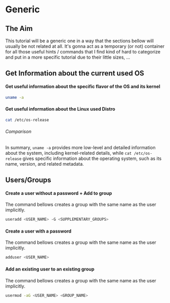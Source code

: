 # Generic

## The Aim
This tutorial will be a generic one in a way that the sections bellow will usually be not related at all.
It's gonna act as a temporary (or not)
container for all those useful hints / commands that I find kind of hard
to categorize and put in a more specific tutorial due to their little sizes, ...

## Get Information about the current used OS

#### Get useful information about the specific flavor of the OS and its kernel
```bash
uname -a
```
#### Get useful information about the Linux used Distro
```bash
cat /etc/os-release
```
###### Comparison
In summary, `uname -a` provides more low-level and detailed information about the system,
including kernel-related details,
while `cat /etc/os-release` gives specific information about the operating system,
such as its name, version, and related metadata.

## Users/Groups

#### Create a user without a password + Add to group
The command bellows creates a group with the same name as the user implicitly.

```bash
useradd <USER_NAME> -G <SUPPLEMENTARY_GROUPS>
```

#### Create a user with a password
The command bellows creates a group with the same name as the user implicitly.

```bash
adduser <USER_NAME>
```

#### Add an existing user to an existing group
The command bellows creates a group with the same name as the user implicitly.

```bash
usermod -aG <USER_NAME> <GROUP_NAME>
```